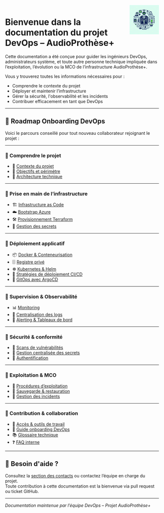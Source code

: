 <img height="96" src="./img/logo.jpeg" width="96" align="right"/>

# Bienvenue dans la documentation du projet DevOps – AudioProthèse+

Cette documentation a été conçue pour guider les ingénieurs DevOps, administrateurs système, et toute autre personne technique impliquée dans l’exploitation, l’évolution ou la MCO de l’infrastructure AudioProthèse+.

Vous y trouverez toutes les informations nécessaires pour :

- Comprendre le contexte du projet
- Déployer et maintenir l’infrastructure
- Gérer la sécurité, l'observabilité et les incidents
- Contribuer efficacement en tant que DevOps

---

## 🚀 Roadmap Onboarding DevOps

Voici le parcours conseillé pour tout nouveau collaborateur rejoignant le projet :

---

### 🔹 Comprendre le projet

- 📘 [Contexte du projet](contexte.md)
- 🎯 [Objectifs et périmètre](objectifs.md)
- 🧠 [Architecture technique](architecture/overview.md)

---

### 🔹 Prise en main de l’infrastructure

- 🏗️ [Infrastructure as Code](infrastructure/iac.md)
- ☁️ [Bootstrap Azure](infrastructure/bootstrap.md)
- 🛠️ [Provisionnement Terraform](infrastructure/terraform.md)
- 🔐 [Gestion des secrets](infrastructure/secrets.md)

---

### 🔹 Déploiement applicatif

- 📦 [Docker & Conteneurisation](container/docker.md)
- 🗄️ [Registre privé](container/registry.md)
- ☸️ [Kubernetes & Helm](container/kubernetes.md)
- 🚀 [Stratégies de déploiement CI/CD](cicd/pipelines.md)
- 🔄 [GitOps avec ArgoCD](cicd/gitops.md)

---

### 🔹 Supervision & Observabilité

- 📊 [Monitoring](observability/monitoring.md)
- 📄 [Centralisation des logs](observability/logging.md)
- 🚨 [Alerting & Tableaux de bord](observability/alerting.md)

---

### 🔹 Sécurité & conformité

- 🧪 [Scans de vulnérabilités](security/vulnerability-scans.md)
- 🔐 [Gestion centralisée des secrets](security/secret-management.md)
- 👤 [Authentification](security/authentication.md)

---

### 🔹 Exploitation & MCO

- 🔄 [Procédures d’exploitation](mco/procedures.md)
- 💾 [Sauvegarde & restauration](mco/backup.md)
- 🧯 [Gestion des incidents](mco/incidents.md)

---

### 🔹 Contribution & collaboration

- 👥 [Accès & outils de travail](onboarding/access.md)
- 🧭 [Guide onboarding DevOps](onboarding/guide.md)
- 📚 [Glossaire technique](onboarding/glossary.md)
- ❓ [FAQ interne](onboarding/faq.md)

---

## 🧩 Besoin d'aide ?

Consultez la [section des contacts](annexes/contacts.md) ou contactez l’équipe en charge du projet.  
Toute contribution à cette documentation est la bienvenue via pull request ou ticket GitHub.

---

*Documentation maintenue par l’équipe DevOps – Projet AudioProthèse+*
